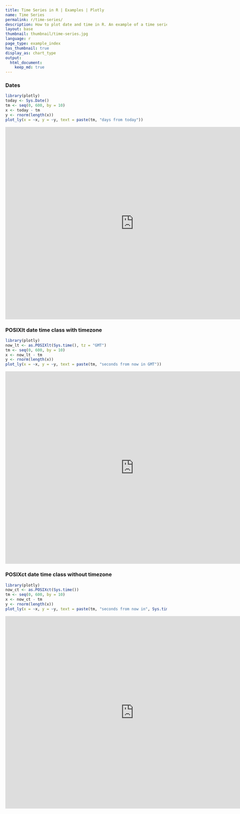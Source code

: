 ```yaml
---
title: Time Series in R | Examples | Plotly
name: Time Series
permalink: r/time-series/
description: How to plot date and time in R. An example of a time series plot with the POSIXct and Sys.Date classes.
layout: base
thumbnail: thumbnail/time-series.jpg
language: r
page_type: example_index
has_thumbnail: true
display_as: chart_type
output:
  html_document:
    keep_md: true
---
```




### Dates


```r
library(plotly)
today <- Sys.Date()
tm <- seq(0, 600, by = 10)
x <- today - tm
y <- rnorm(length(x))
plot_ly(x = ~x, y = ~y, text = paste(tm, "days from today"))
```

<iframe src="https://plot.ly/~RPlotBot/3467.embed" width="800" height="600" id="igraph" scrolling="no" seamless="seamless" frameBorder="0"> </iframe>

### POSIXlt date time class with timezone


```r
library(plotly)
now_lt <- as.POSIXlt(Sys.time(), tz = "GMT")
tm <- seq(0, 600, by = 10)
x <- now_lt - tm
y <- rnorm(length(x))
plot_ly(x = ~x, y = ~y, text = paste(tm, "seconds from now in GMT"))
```

<iframe src="https://plot.ly/~RPlotBot/3461.embed" width="800" height="600" id="igraph" scrolling="no" seamless="seamless" frameBorder="0"> </iframe>

### POSIXct date time class without timezone


```r
library(plotly)
now_ct <- as.POSIXct(Sys.time())
tm <- seq(0, 600, by = 10)
x <- now_ct - tm
y <- rnorm(length(x))
plot_ly(x = ~x, y = ~y, text = paste(tm, "seconds from now in", Sys.timezone()))
```

<iframe src="https://plot.ly/~RPlotBot/3463.embed" width="800" height="600" id="igraph" scrolling="no" seamless="seamless" frameBorder="0"> </iframe>
